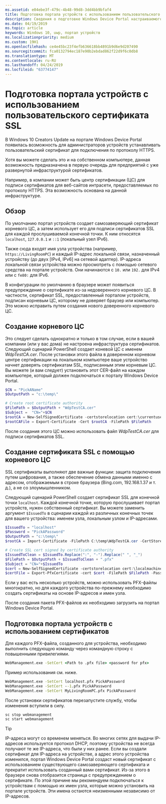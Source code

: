 ```yaml
---
ms.assetid: e04ebe3f-479c-4b48-99d8-3dd4bb9bfaf4
title: Подготовка портала устройств с использованием пользовательского сертификата SSL
description: Сведения о подготовке Windows Device Portal настраиваемого сертификата для использования в связи по протоколу HTTPS.
ms.date: 04/19/2019
ms.topic: article
keywords: Windows 10, uwp, портал устройств
ms.localizationpriority: medium
ms.custom: 19H1
ms.openlocfilehash: ce4e45bc23f4efb636618bb4891b9d6e9d207490
ms.sourcegitcommit: fca0132794ec187e90b2ebdad862f22d9f6c0db8
ms.translationtype: MT
ms.contentlocale: ru-RU
ms.lasthandoff: 04/24/2019
ms.locfileid: "63774147"
---
```

# <a name="provision-device-portal-with-a-custom-ssl-certificate"></a>Подготовка портала устройств с использованием пользовательского сертификата SSL

В Windows 10 Creators Update на портале Windows Device Portal появилась возможность для администраторов устройств устанавливать пользовательский сертификат для подключения по протоколу HTTPS.

Хотя вы можете сделать это и на собственном компьютере, данная возможность предназначена в первую очередь для предприятий с уже развернутой инфраструктурой сертификатов.  

Например, в компании может быть центр сертификации (ЦС) для подписи сертификатов для веб-сайтов интрасети, предоставляемых по протоколу HTTPS. Эта возможность основана на данной инфраструктуре.

## <a name="overview"></a>Обзор

По умолчанию портал устройств создает самозаверяющий сертификат корневого ЦС, а затем использует его для подписи сертификатов SSL для каждой прослушиваемой конечной точки. К ним относятся `localhost`, `127.0.0.1` и `::1` (локальный узел IPv6).

Также сюда входят имя узла устройства (например, `https://LivingRoomPC`) и каждый IP-адрес локальной связи, назначенный устройству (до двух [IPv4, IPv6] на сетевой адаптер).
IP-адреса локальной связи устройства можно просмотреть с помощью сетевого средства на портале устройств. Они начинаются с `10.` или `192.` для IPv4 или с `fe80:` для IPv6.

В конфигурации по умолчанию в браузере может появиться предупреждение о сертификате из-за недоверенного корневого ЦС. В частности, сертификат SSL, предоставленный порталом устройств, подписан корневым ЦС, которому не доверяет браузер или компьютер. Это можно исправить путем создания нового доверенного корневого ЦС.

## <a name="create-a-root-ca"></a>Создание корневого ЦС

Это следует сделать однократно и только в том случае, если в вашей компании (или у вас дома) не настроена инфраструктура сертификатов. Следующий сценарий PowerShell создает коневой ЦС с именем _WdpTestCA.cer_. После установки этого файла в доверенном корневом центре сертификации на локальном компьютере ваше устройство начнет доверять сертификатам SSL, подписанным этим корневым ЦС. Вы можете (и вам следует) установить этот CER-файл на каждом компьютере, который должен подключаться к порталу Windows Device Portal.  

```PowerShell
$CN = "PickAName"
$OutputPath = "c:\temp\"

# Create root certificate authority
$FilePath = $OutputPath + "WdpTestCA.cer"
$Subject =  "CN="+$CN
$rootCA = New-SelfSignedCertificate -certstorelocation cert:\currentuser\my -Subject $Subject -HashAlgorithm "SHA512" -KeyUsage CertSign,CRLSign
$rootCAFile = Export-Certificate -Cert $rootCA -FilePath $FilePath
```

После создания этого ЦС можно использовать файл _WdpTestCA.cer_ для подписи сертификатов SSL.

## <a name="create-an-ssl-certificate-with-the-root-ca"></a>Создание сертификата SSL с помощью корневого ЦС

SSL сертификаты выполняют две важные функции: защита подключения путем шифрования, а также обеспечение обмена данными именно с адресом, отображаемым в строке браузера (Bing.com, 192.168.1.37 и т. д.), а не со злоумышленником.

Следующий сценарий PowerShell создает сертификат SSL для конечной точки `localhost`. Каждой конечной точке, которую прослушивает портал устройств, нужен собственный сертификат. Вы можете заменить аргумент `$IssuedTo` в сценарии каждой из различных конечных точек для вашего устройства: именем узла, локальным узлом и IP-адресами.

```PowerShell
$IssuedTo = "localhost"
$Password = "PickAPassword"
$OutputPath = "c:\temp\"
$rootCA = Import-Certificate -FilePath C:\temp\WdpTestCA.cer -CertStoreLocation Cert:\CurrentUser\My\

# Create SSL cert signed by certificate authority
$IssuedToClean = $IssuedTo.Replace(":", "-").Replace(" ", "_")
$FilePath = $OutputPath + $IssuedToClean + ".pfx"
$Subject = "CN="+$IssuedTo
$cert = New-SelfSignedCertificate -certstorelocation cert:\localmachine\my -Subject $Subject -DnsName $IssuedTo -Signer $rootCA -HashAlgorithm "SHA512"
$certFile = Export-PfxCertificate -cert $cert -FilePath $FilePath -Password (ConvertTo-SecureString -String $Password -Force -AsPlainText)
```

Если у вас есть несколько устройств, можно использовать PFX-файлы многократно, но для каждого устройства по-прежнему необходимо создать сертификаты на основе IP-адресов и имен узла.

После создания пакета PFX-файлов их необходимо загрузить на портал Windows Device Portal.

## <a name="provision-device-portal-with-the-certifications"></a>Подготовка портала устройств с использованием сертификатов

Для каждого PFX-файла, созданного для устройства, необходимо выполнить следующую команду через командную строку с повышенными привилегиями.

```cmd
WebManagement.exe -SetCert <Path to .pfx file> <password for pfx>
```

Пример использования см. ниже.

```cmd
WebManagement.exe -SetCert localhost.pfx PickAPassword
WebManagement.exe -SetCert --1.pfx PickAPassword
WebManagement.exe -SetCert MyLivingRoomPC.pfx PickAPassword
```

После установки сертификатов перезапустите службу, чтобы изменения вступили в силу.

```cmd
sc stop webmanagement
sc start webmanagement
```

> [!TIP]
> IP-адреса могут со временем меняться.
Во многих сетях для выдачи IP-адресов используется протокол DHCP, поэтому устройства не всегда получают те же IP-адреса, что были у них ранее. Если вы создали сертификат для IP-адреса на устройстве, а адрес этого устройства изменился, портал Windows Device Portal создаст новый сертификат с использованием существующего самозаверяющего сертификата и прекратит использовать созданный вами сертификат. Из-за этого в браузере снова отобразится страница с предупреждением о сертификате. По этой причине мы рекомендуем подключаться к устройствам с помощью их имен узла, которые можно установить на портале устройств. Эти имена остаются неизменными независимо от IP-адресов.
